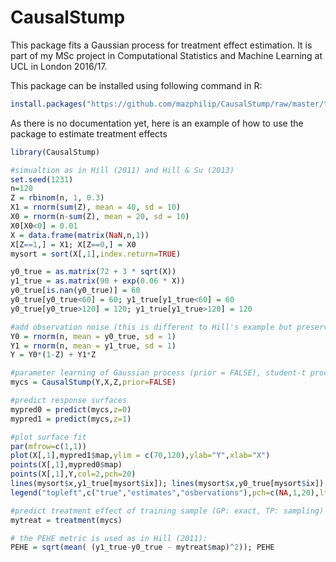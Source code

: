 # CausalStump
This package fits a Gaussian process for treatment effect estimation. It is part of my MSc project in Computational Statistics and Machine Learning at UCL in London 2016/17.

This package can be installed using following command in R:
```R
install.packages("https://github.com/mazphilip/CausalStump/raw/master/tar/CausalStump_0.1.3.tar.gz", repos = NULL, type = "source")
```

As there is no documentation yet, here is an example of how to use the package to estimate treatment effects

```R
library(CausalStump)

#simualtion as in Hill (2011) and Hill & Su (2013)
set.seed(1231)
n=120
Z = rbinom(n, 1, 0.3)
X1 = rnorm(sum(Z), mean = 40, sd = 10)
X0 = rnorm(n-sum(Z), mean = 20, sd = 10)
X0[X0<0] = 0.01
X = data.frame(matrix(NaN,n,1))
X[Z==1,] = X1; X[Z==0,] = X0
mysort = sort(X[,1],index.return=TRUE)

y0_true = as.matrix(72 + 3 * sqrt(X))
y1_true = as.matrix(90 + exp(0.06 * X))
y0_true[is.nan(y0_true)] = 60
y0_true[y0_true<60] = 60; y1_true[y1_true<60] = 60
y0_true[y0_true>120] = 120; y1_true[y1_true>120] = 120

#add observation noise (this is different to Hill's example but preserves the additive normal noise assumption)
Y0 = rnorm(n, mean = y0_true, sd = 1)
Y1 = rnorm(n, mean = y1_true, sd = 1)
Y = Y0*(1-Z) + Y1*Z 

#parameter learning of Gaussian process (prior = FALSE), student-t process (prior = TRUE)
mycs = CausalStump(Y,X,Z,prior=FALSE)

#predict response surfaces
mypred0 = predict(mycs,z=0)
mypred1 = predict(mycs,z=1)

#plot surface fit
par(mfrow=c(1,1))
plot(X[,1],mypred1$map,ylim = c(70,120),ylab="Y",xlab="X")
points(X[,1],mypred0$map)
points(X[,1],Y,col=2,pch=20)
lines(mysort$x,y1_true[mysort$ix]); lines(mysort$x,y0_true[mysort$ix])
legend("topleft",c("true","estimates","osbervations"),pch=c(NA,1,20),lty=c(1,NA,NA),col=c(1,1,2) )

#predict treatment effect of training sample (GP: exact, TP: sampling)
mytreat = treatment(mycs)

# the PEHE metric is used as in Hill (2011):
PEHE = sqrt(mean( (y1_true-y0_true - mytreat$map)^2)); PEHE

```



